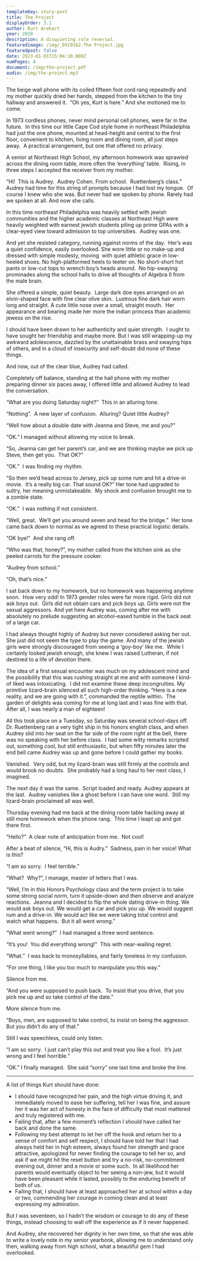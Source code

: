 ```yaml
---
templateKey: story-post
title: The Project
displayOrder: 3.1
author: Kurt Arehart
year: 2020
description: A disquieting role reversal.
featuredimage: /img/_DSC0162-The Project.jpg
featuredpost: false
date: 2023-01-01T15:04:10.000Z
numPages: 4
document: /img/the-project.pdf
audio: /img/the-project.mp3
---
```

​The beige wall phone with its coiled fifteen foot cord rang repeatedly and my mother quickly dried her hands,
stepped from the kitchen to the tiny hallway and answered it.  “Oh yes, Kurt is here.” And she motioned me to come. 

In 1973 cordless phones, never mind personal cell phones, were far in the future.  In this time our little
Cape Cod style home in northeast Philadelphia had just the one phone, mounted at head-height and central to
the first floor, convenient to kitchen, living room and dining room, all just steps away.  A practical arrangement,
but one that offered no privacy.

A senior at Northeast High School, my afternoon homework was sprawled across the dining room table, more often
the ‘everything’ table.  Rising, in three steps I accepted the receiver from my mother.

“Hi!  This is Audrey.  Audrey Cohen. From school.  Ruettenberg’s class.” Audrey had time for this
string of prompts because I had lost my tongue.  Of course I knew who she was. But never had we
spoken by phone. Rarely had we spoken at all. And now she calls.

In this time northeast Philadelphia was heavily settled with jewish communities and the higher academic classes
at Northeast High were heavily weighted with earnest jewish students piling up prime GPAs with a clear-eyed view
toward admission to top universities.  Audrey was one.

And yet she resisted category, running against norms of the day.  Her’s was a quiet confidence, easily overlooked.
She wore little or no make-up and dressed with simple modesty, moving  with quiet athletic grace in low-heeled shoes.
No high-platformed heels to teeter on. No short-short hot pants or low-cut tops to wrench boy’s heads around. 
No hip-swaying prominades along the school halls to drive all thoughts of Algebra II from the male brain.

She offered a simple, quiet beauty.  Large dark doe eyes arranged on an elvin-shaped face with fine clear olive skin. 
Lustrous fine dark hair worn long and straight. A cute little nose over a small, straight mouth.  Her appearance
and bearing made her more the indian princess than academic jewess on the rise.

I should have been drawn to her authenticity and quiet strength.  I ought to have sought her friendship and maybe
more. But I was still wrapping-up my awkward adolescence, dazzled by the unattainable brass and swaying hips of
others, and in a cloud of insecurity and self-doubt did none of these things.

And now, out of the clear blue, Audrey had called.

Completely off balance, standing at the hall phone with my mother preparing dinner six paces away, I offered
little and allowed Audrey to lead the conversation.

“What are you doing Saturday night?”  This in an alluring tone.

“Nothing”.  A new layer of confusion.  Alluring? Quiet little Audrey?

“Well how about a double date with Jeanna and Steve, me and you?”

“OK.” I managed without allowing my voice to break.

“So, Jeanna can get her parent’s car, and we are thinking maybe we pick up Steve, then get you.  That OK?”

“OK.”  I was finding my rhythm.

“So then we’d head across to Jersey, pick up some rum and hit a drive-in movie.  It’s a really big car. That sound OK?”
Her tone had upgraded to sultry, her meaning unmistakeable.  My shock and confusion brought me to a zombie state.

“OK.”  I was nothing if not consistent.

“Well, great.  We’ll get you around seven and head for the bridge.”  Her tone came back down to normal as we agreed to
these practical logistic details.

“OK bye!”  And she rang off.

“Who was that, honey?”, my mother called from the kitchen sink as she peeled carrots for the pressure cooker.

“Audrey from school.”

“Oh, that’s nice.”

I sat back down to my homework, but no homework was happening anytime soon.  How very odd! In 1973 gender roles were far more rigid.
Girls did not ask boys out.  Girls did not obtain cars and pick boys up. Girls were not the sexual aggressors. And yet here Audrey
was, coming after me with absolutely no prelude suggesting an alcohol-eased tumble in the back seat of a large car.

I had always thought highly of Audrey but never considered asking her out.  She just did not seem the type to play the game.
And many of the jewish girls were strongly discouraged from seeing a ‘goy-boy’ like me.  While I certainly looked jewish enough,
she knew I was raised Lutheran, if not destined to a life of devotion there.

The idea of a first sexual encounter was much on my adolescent mind and the possibility that this was rushing straight at me
and with someone I kind-of liked was intoxicating.  I did not examine these deep incongruities. My primitive lizard-brain
silenced all such high-order thinking. “Here is a new reality, and we are going with it.”, commanded the reptile within. 
The garden of delights was coming for me at long last and I was fine with that. After all, I was nearly a man of eighteen!



All this took place on a Tuesday, so Saturday was several school-days off.  Dr. Ruettenberg ran a very tight ship in his
honors english class, and when Audrey slid into her seat on the far side of the room right at the bell, there was no
speaking with her before class.  I had some witty remarks scripted out, something cool, but still enthusiastic, but when
fifty minutes later the end bell came Audrey was up and gone before I could gather my books.

Vanished.  Very odd, but my lizard-brain was still firmly at the controls and would brook no doubts.  She probably had a
long haul to her next class, I imagined.

The next day it was the same.  Script loaded and ready. Audrey appears at the last.  Audrey vanishes like a ghost before
I can have one word.  Still my lizard-brain proclaimed all was well.

Thursday evening had me back at the dining room table hacking away at still more homework when the phone rang. 
This time I leapt up and got there first.

“Hello?”  A clear note of anticipation from me.  Not cool!

After a beat of silence, “Hi, this is Audry.”  Sadness, pain in her voice! What is this?

“I am so sorry.  I feel terrible.”

“What?  Why?”, I manage, master of letters that I was.

“Well, I’m in this Honors Psychology class and the term project is to take some strong social norm, turn it
upside-down and then observe and analyze reactions.  Jeanna and I decided to flip the whole dating drive-in thing.
We would ask boys out. We would get a car and pick you up. We would suggest rum and a drive-in. We would act like
we were taking total control and watch what happens.  But it all went wrong.”

“What went wrong?”  I had managed a three word sentence.

“It’s you!  You did everything wrong!”  This with near-wailing regret.

“What.”  I was back to monosyllables, and fairly toneless in my confusion.

“For one thing, I like you too much to manipulate you this way.”

Silence from me.

“And you were supposed to push back.  To insist that you drive, that you pick me up and so take control of the date.”

More silence from me.

“Boys, men, are supposed to take control, to insist on being the aggressor.  But you didn’t do any of that.”

Still I was speechless, could only listen.

“I am so sorry.  I just can’t play this out and treat you like a fool.  It’s just wrong and I feel horrible.”

“OK.” I finally managed.  She said “sorry” one last time and broke the line. 

---------------------------

A list of things Kurt should have done:
- I should have recognized her pain, and the high virtue driving it, and immediately moved to ease her suffering,
  tell her I was fine, and assure her it was her act of honesty in the face of difficulty that most mattered and
  truly registered with me.
- Failing that, after a few moment’s reflection I should have called her back and done the same.
- Following my best attempt to let her off the hook and return her to a sense of comfort and self respect, I
  should have told her that I had always held her in high esteem, always found her strength and grace attractive,
  apologized for never finding the courage to tell her so, and ask if we might hit the reset button and try a no-risk,
  no-commitment evening out, dinner and a movie or some such.  In all likelihood her parents would eventually object
  to her seeing a non-jew, but it would have been pleasant while it lasted, possibly to the enduring benefit of both of us.
- Failing that, I should have at least approached her at school within a day or two, commending her courage in
  coming clean and at least expressing my admiration.

But I was seventeen, so I hadn’t the wisdom or courage to do any of these things, instead choosing to wall off
the experience as if it never happened.

And Audrey, she recovered her dignity in her own time, so that she was able to write a lovely note in my senior
yearbook, allowing me to understand only then, walking away from high school, what a beautiful gem I had overlooked.
